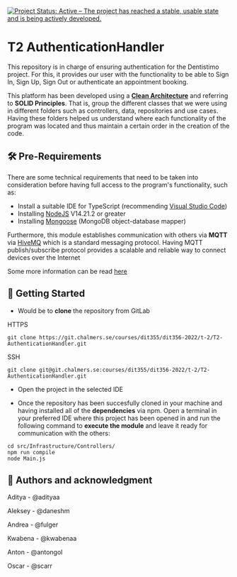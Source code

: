 [![Project Status: Active – The project has reached a stable, usable state and is being actively developed.](https://www.repostatus.org/badges/latest/active.svg)](https://www.repostatus.org/#active)

# T2 AuthenticationHandler
This repository is in charge of ensuring authentication for the Dentistimo project. For this, it provides our user with the functionality to be able to Sign In, Sign Up, Sign Out or authenticate an appointment booking. 

This platform has been developed using a [**Clean Architecture**](https://blog.cleancoder.com/uncle-bob/2012/08/13/the-clean-architecture.html) and referring to **SOLID Principles**. That is, group the different classes that we were using in different folders such as controllers, data, repositories and use cases. Having these folders helped us understand where each functionality of the program was located and thus maintain a certain order in the creation of the code.

## 🛠 Pre-Requirements 
There are some technical requirements that need to be taken into consideration before having full access to the program's functionality, such as:

- Install a suitable IDE for TypeScript (recommending [Visual Studio Code](https://visualstudio.microsoft.com/))
- Installing [NodeJS](https://nodejs.org/en/download/) V14.21.2 or greater
- Installing [Mongoose](https://mongoosejs.com/) (MongoDB object-database mapper)

Furthermore, this module establishes communication with others via **MQTT** via [HiveMQ](https://www.hivemq.com/) which is a standard messaging protocol. Having MQTT publish/subscribe protocol provides a scalable and reliable way to connect devices over the Internet

Some more information can be read [here](https://www.hivemq.com/docs/hivemq/4.10/user-guide/introduction.html)

## 🚀 Getting Started 

- Would be to **clone** the repository from GitLab

HTTPS
```
git clone https://git.chalmers.se/courses/dit355/dit356-2022/t-2/T2-AuthenticationHandler.git
```

SSH
```
git clone git@git.chalmers.se:courses/dit355/dit356-2022/t-2/T2-AuthenticationHandler.git
```
- Open the project in the selected IDE

- Once the repository has been succesfully cloned in your machine and having installed all of the **dependencies** via npm. 
Open a terminal in your preferred IDE where this project has been opened in and run the following command to **execute the module** and leave it ready for communication with the others:
```
cd src/Infrastructure/Controllers/
npm run compile
node Main.js
```


## 👤 Authors and acknowledgment
Aditya - @adityaa

Aleksey - @daneshm

Andrea - @fulger

Kwabena - @kwabenaa

Anton - @antongol

Oscar - @scarr


